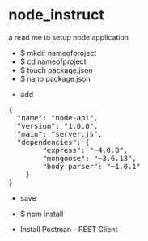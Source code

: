 # node_instruct
a read me to setup node application 


* $ mkdir nameofproject
* $ cd nameofproject
* $ touch package.json
* $ nano package.json

- add 

<pre>
{
  "name": "node-api",
  "version": "1.0.0",
  "main": "server.js",
  "dependencies": {
        "express": "~4.0.0",
        "mongoose": "~3.6.13",
        "body-parser": "~1.0.1"
    }
}
</pre>

- save 

* $ npm install

* Install Postman - REST Client
